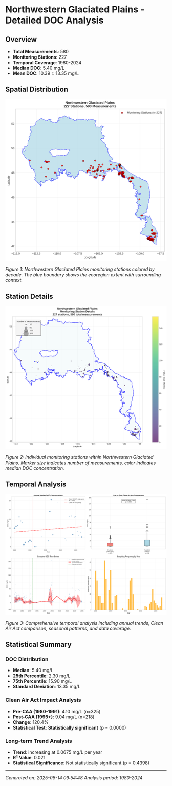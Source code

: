 # Northwestern Glaciated Plains - Detailed DOC Analysis

## Overview
- **Total Measurements**: 580
- **Monitoring Stations**: 227
- **Temporal Coverage**: 1980-2024
- **Median DOC**: 5.40 mg/L
- **Mean DOC**: 10.39 ± 13.35 mg/L

## Spatial Distribution

![Ecoregion Overview](Northwestern_Glaciated_Plains_overview_map.png)

*Figure 1: Northwestern Glaciated Plains monitoring stations colored by decade. The blue boundary shows the ecoregion extent with surrounding context.*

## Station Details

![Station Details](Northwestern_Glaciated_Plains_stations.png)

*Figure 2: Individual monitoring stations within Northwestern Glaciated Plains. Marker size indicates number of measurements, color indicates median DOC concentration.*

## Temporal Analysis

![Time Series Analysis](Northwestern_Glaciated_Plains_timeseries.png)

*Figure 3: Comprehensive temporal analysis including annual trends, Clean Air Act comparison, seasonal patterns, and data coverage.*

## Statistical Summary

### DOC Distribution
- **Median**: 5.40 mg/L
- **25th Percentile**: 2.30 mg/L  
- **75th Percentile**: 15.90 mg/L
- **Standard Deviation**: 13.35 mg/L

### Clean Air Act Impact Analysis

- **Pre-CAA (1980-1991)**: 4.10 mg/L (n=325)
- **Post-CAA (1995+)**: 9.04 mg/L (n=218)
- **Change**: 120.4%
- **Statistical Test**: **Statistically significant** (p = 0.0000)

### Long-term Trend Analysis

- **Trend**: increasing at 0.0675 mg/L per year
- **R² Value**: 0.021
- **Statistical Significance**: Not statistically significant (p = 0.4398)


---
*Generated on: 2025-08-14 09:54:48*
*Analysis period: 1980-2024*
